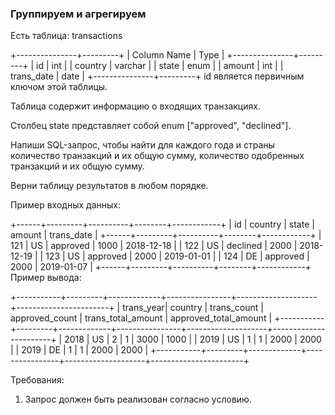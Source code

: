 
### Группируем и агрегируем

Есть таблица: transactions

+---------------+---------+
| Column Name   | Type    |
+---------------+---------+
| id            | int     |
| country       | varchar |
| state         | enum    |
| amount        | int     |
| trans_date    | date    |
+---------------+---------+
id является первичным ключом этой таблицы.

Таблица содержит информацию о входящих транзакциях.

Столбец state представляет собой enum ["approved", "declined"].

Напиши SQL-запрос, чтобы найти для каждого года и страны количество транзакций и их общую сумму, количество одобренных транзакций и их общую сумму.

Верни таблицу результатов в любом порядке.

Пример входных данных:

+------+---------+----------+--------+------------+
| id   | country | state    | amount | trans_date |
+------+---------+----------+--------+------------+
| 121  | US      | approved | 1000   | 2018-12-18 |
| 122  | US      | declined | 2000   | 2018-12-19 |
| 123  | US      | approved | 2000   | 2019-01-01 |
| 124  | DE      | approved | 2000   | 2019-01-07 |
+------+---------+----------+--------+------------+
Пример вывода:

+-----------+---------+-------------+----------------+--------------------+-----------------------+
| trans_year| country | trans_count | approved_count | trans_total_amount | approved_total_amount |
+-----------+---------+-------------+----------------+--------------------+-----------------------+
| 2018      | US      | 2           | 1              | 3000               | 1000                  |
| 2019      | US      | 1           | 1              | 2000               | 2000                  |
| 2019      | DE      | 1           | 1              | 2000               | 2000                  |
+-----------+---------+-------------+----------------+--------------------+-----------------------+

Требования:
1.	Запрос должен быть реализован согласно условию.


